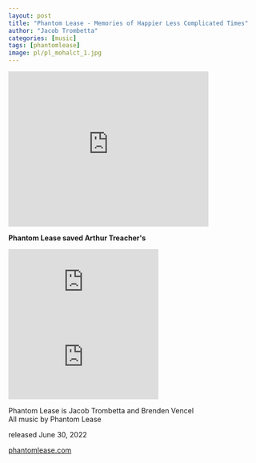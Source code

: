 ```yaml
---
layout: post
title: "Phantom Lease - Memories of Happier Less Complicated Times"
author: "Jacob Trombetta"
categories: [music]
tags: [phantomlease]
image: pl/pl_mohalct_1.jpg
---
```


<div class="bandcamp">
  <iframe style="border: 0; width: 400px; height: 310px;" 
          src="https://bandcamp.com/EmbeddedPlayer/album=2793761614/size=large/bgcol=ffffff/linkcol=0687f5/artwork=small/transparent=true/" seamless>
          <a href="https://phantomlease.bandcamp.com/album/memories-of-happier-and-less-complicated-times">Memories of Happier and Less Complicated Times by Phantom Lease</a>
  </iframe>
</div>

**Phantom Lease saved Arthur Treacher's**

<div class="video">
  <iframe src="https://www.youtube.com/embed/6UnF-UgdPK4" 
          frameborder="0"
          allow="accelerometer; autoplay; encrypted-media; gyroscope; picture-in-picture" allowfullscreen>
  </iframe>
</div>

<div class="video">
  <iframe src="https://www.youtube.com/embed/jLyTFcWHkso" 
          frameborder="0"
          allow="accelerometer; autoplay; encrypted-media; gyroscope; picture-in-picture" allowfullscreen>
  </iframe>
</div>

Phantom Lease is Jacob Trombetta and Brenden Vencel  
All music by Phantom Lease  

released June 30, 2022

[phantomlease.com](http://phantomlease.com/)

